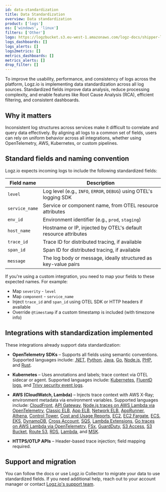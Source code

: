 ```yaml
---
id: data-standardization
title: Data Standardization
overview: Data standardization
product: ['logs']
os: ['windows', 'linux']
filters: ['Other']
logo: https://logzbucket.s3.eu-west-1.amazonaws.com/logz-docs/shipper-logos/logz-symbol.svg
logs_dashboards: []
logs_alerts: []
logs2metrics: []
metrics_dashboards: []
metrics_alerts: []
drop_filter: []
---
```


To improve the usability, performance, and consistency of logs across the platform, Logz.io is implementing data standardization across all log sources. Standardized fields improve data analysis, reduce processing complexity, and enable features like Root Cause Analysis (RCA), efficient filtering, and consistent dashboards.

## Why it matters

Inconsistent log structures across services make it difficult to correlate and query data effectively. By aligning all logs to a common set of fields, users can rely on uniform behavior across all integrations, whether using OpenTelemetry, AWS, Kubernetes, or custom pipelines.

## Standard fields and naming convention

Logz.io expects incoming logs to include the following standardized fields:

| Field name | Description | 
| -- | -- |
| `level` |	Log level (e.g., `INFO`, `ERROR`, `DEBUG`) using OTEL's logging SDK |
| `service_name` | Service or component name, from OTEL resource attributes |
| `env_id` | Environment identifier (e.g., `prod`, `staging`) |
| `host_name` | Hostname or IP, injected by OTEL's default resource attributes |
| `trace_id` | Trace ID for distributed tracing, if available |
| `span_id` | Span ID for distributed tracing, if available |
| `message` | The log body or message, ideally structured as key-value pairs |

If you're using a custom integration, you need to map your fields to these expected names. For example:

* Map `severity` - `level`
* Map `component` - `service_name`
* Inject `trace_id` and `span_id` using OTEL SDK or HTTP headers if available
* Override `@timestamp` if a custom timestamp is included (with timezone info)

## Integrations with standardization implemented

These integrations already support data standardization:

* **OpenTelemetry SDKs** – Supports all fields using semantic conventions. Supported languages include: [.NET](https://docs.logz.io/docs/shipping/Code/dotnet/), [Python](https://docs.logz.io/docs/shipping/Code/Python/), [Java](https://docs.logz.io/docs/shipping/Code/Java/), [Go](https://docs.logz.io/docs/shipping/Code/GO/), [Node.js](https://docs.logz.io/docs/shipping/Code/Node-js/), [PHP](https://docs.logz.io/docs/shipping/Code/php/), and [Rust](https://docs.logz.io/docs/shipping/Code/Rust/).

* **Kubernetes** – Uses annotations and labels; trace context via OTEL sidecar or agent. Supported languages include: [Kubernetes](http://docs.logz.io/docs/shipping/Containers/Kubernetes/), [FluentD logs](http://docs.logz.io/docs/shipping/other/fluentd-data/), and [Trivy security event logs](http://docs.logz.io/docs/shipping/security/trivy/).


* **AWS (CloudWatch, Lambda)** – Injects trace context with AWS X-Ray; environment metadata via environment variables. Supported languages include: [CloudFront](https://docs.logz.io/docs/shipping/aws/aws-cloudfront/), [API Gateway](https://docs.logz.io/docs/shipping/AWS/AWS-API-Gateway/), [Node.js traces on AWS Lambda via OpenTelemetry](https://docs.logz.io/docs/shipping/code/node-js/#traces), [Classic ELB](https://docs.logz.io/docs/shipping/AWS/Amazon-Classic-ELB/), [App ELB](https://docs.logz.io/docs/shipping/AWS/AWS-App-ELB/), [Network ELB](https://docs.logz.io/docs/shipping/AWS/AWS-Network-ELB/), [AppRunner](https://docs.logz.io/docs/shipping/AWS/AWS-AppRunner/), [Athena](https://docs.logz.io/docs/shipping/AWS/AWS-Athena/), [Control Tower](https://docs.logz.io/docs/shipping/AWS/AWS-Control-Tower/), [Cost and Usage Reports](https://docs.logz.io/docs/shipping/aws/aws-cost-and-usage-reports/), [EC2](https://docs.logz.io/docs/shipping/AWS/AWS-EC2/), [EC2 Fargate](https://docs.logz.io/docs/shipping/AWS/AWS-ECS-Fargate/), [ECS](https://docs.logz.io/docs/shipping/AWS/AWS-ECS/), [EKS](https://docs.logz.io/docs/shipping/AWS/aws-eks/), [DynamoDB](https://docs.logz.io/docs/shipping/AWS/AWS-DynamoDB/), [Cross Account](https://docs.logz.io/docs/shipping/AWS/AWS-cross-account/), [SQS](https://docs.logz.io/docs/shipping/AWS/aws-SQS/), [Lambda Extensions](https://docs.logz.io/docs/shipping/AWS/Lambda-extensions/), [Go traces on AWS Lambda via OpenTelemetry](https://docs.logz.io/docs/shipping/Code/GO/#traces), [FSx](https://docs.logz.io/docs/shipping/AWS/AWS-FSx/), [GuardDuty](https://docs.logz.io/docs/shipping/AWS/GuardDuty/), [S3 Access](https://docs.logz.io/docs/shipping/AWS/AWS-S3-Access/), [S3 Bucket](https://docs.logz.io/docs/shipping/AWS/AWS-S3-Bucket/), [Route 53](https://docs.logz.io/docs/shipping/AWS/AWS-Route-53/), [RDS](https://docs.logz.io/docs/shipping/AWS/AWS-RDS/), [Lambda](https://docs.logz.io/docs/shipping/AWS/AWS-Lambda/), and [MSK](https://docs.logz.io/docs/shipping/AWS/AWS-MSK/).

* **HTTPS/OTLP APIs** – Header-based trace injection; field mapping required.

## Support and migration

You can follow the docs or use Logz.io Collector to migrate your data to use standardized fields. If you need additional help, reach out to your account manager or contact [Logz.io's support team](mailto:help@logz.io).